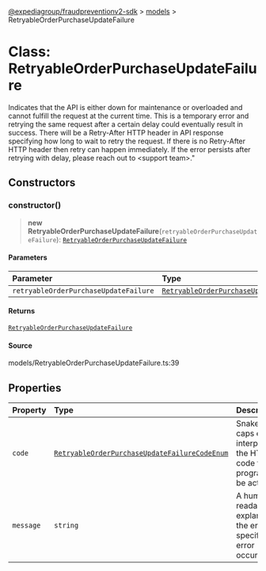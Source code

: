 [@expediagroup/fraudpreventionv2-sdk](../../index.md) > [models](../index.md) > RetryableOrderPurchaseUpdateFailure

# Class: RetryableOrderPurchaseUpdateFailure

Indicates that the API is either down for maintenance or overloaded and cannot fulfill the request at the current time. This is a temporary error and retrying the same request after a certain delay could eventually result in success. There will be a Retry-After HTTP header in API response specifying how long to wait to retry the request. If there is no Retry-After HTTP header then retry can happen immediately. If the error persists after retrying with delay, please reach out to \<support team\>.\"

## Constructors

### constructor()

> **new RetryableOrderPurchaseUpdateFailure**(`retryableOrderPurchaseUpdateFailure`): [`RetryableOrderPurchaseUpdateFailure`](class.RetryableOrderPurchaseUpdateFailure.md)

#### Parameters

| Parameter                             | Type                                                                                                                        |
| :------------------------------------ | :-------------------------------------------------------------------------------------------------------------------------- |
| `retryableOrderPurchaseUpdateFailure` | [`RetryableOrderPurchaseUpdateFailureProperties`](../interfaces/interface.RetryableOrderPurchaseUpdateFailureProperties.md) |

#### Returns

[`RetryableOrderPurchaseUpdateFailure`](class.RetryableOrderPurchaseUpdateFailure.md)

#### Source

models/RetryableOrderPurchaseUpdateFailure.ts:39

## Properties

| Property  | Type                                                                                                                       | Description                                                                                                    |
| :-------- | :------------------------------------------------------------------------------------------------------------------------- | :------------------------------------------------------------------------------------------------------------- |
| `code`    | [`RetryableOrderPurchaseUpdateFailureCodeEnum`](../type-aliases/type-alias.RetryableOrderPurchaseUpdateFailureCodeEnum.md) | Snake cased all caps error code interpreted from the HTTP status code that can programmatically be acted upon. |
| `message` | `string`                                                                                                                   | A human-readable explanation of the error, specific to this error occurrence.                                  |
